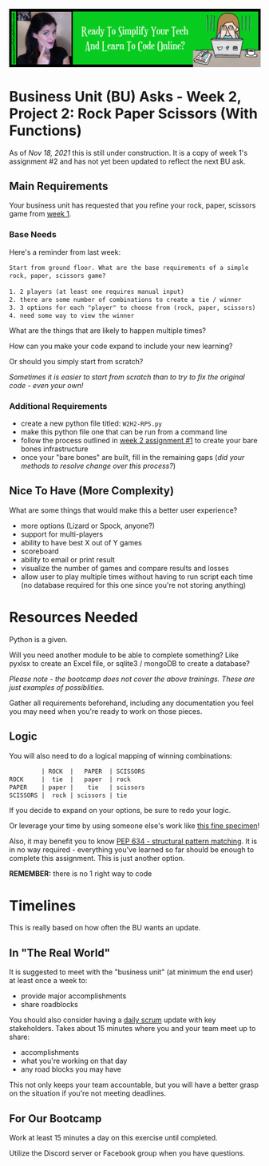 <a href='https://www.learntocodeonline.com/'><img src='https://github.com/ProsperousHeart/TrainingUsingJupyter/blob/master/IMGs/learn-to-code-online.png?raw=true'></a>

# Business Unit (BU) Asks - Week 2, Project 2:  Rock Paper Scissors (With Functions)

As of _Nov 18, 2021_ this is still under construction. It is a copy of week 1's assignment #2 and has not yet been updated to reflect the next BU ask.

## Main Requirements

Your business unit has requested that you refine your rock, paper, scissors game from [week 1](W1H2-RPS.md).

### Base Needs

Here's a reminder from last week:

    Start from ground floor. What are the base requirements of a simple rock, paper, scissors game?

    1. 2 players (at least one requires manual input)
    2. there are some number of combinations to create a tie / winner
    3. 3 options for each "player" to choose from (rock, paper, scissors)
    4. need some way to view the winner

What are the things that are likely to happen multiple times?

How can you make your code expand to include your new learning?

Or should you simply start from scratch?

_Sometimes it is easier to start from scratch than to try to fix the original code - even your own!_

### Additional Requirements

- create a new python file titled:  `W2H2-RPS.py`
- make this python file one that can be run from a command line
- follow the process outlined in [week 2 assignment #1](../README.MD#week-2-homework-outline) to create your bare bones infrastructure
- once your "bare bones" are built, fill in the remaining gaps (_did your methods to resolve change over this process?_)

## Nice To Have (More Complexity)

What are some things that would make this a better user experience?
- more options (Lizard or Spock, anyone?)
- support for multi-players
- ability to have best X out of Y games
- scoreboard
- ability to email or print result
- visualize the number of games and compare results and losses
- allow user to play multiple times without having to run script each time
    (no database required for this one since you're not storing anything)

# Resources Needed

Python is a given.

Will you need another module to be able to complete something? Like pyxlsx
to create an Excel file, or sqlite3 / mongoDB to create a database?

_Please note - the bootcamp does not cover the above trainings. These are just examples of possiblities._

Gather all requirements beforehand, including any documentation you feel you may need when you're ready to work on those pieces.

## Logic

You will also need to do a logical mapping of winning combinations:

             | ROCK  |   PAPER  | SCISSORS
    ROCK     |  tie  |   paper  | rock
    PAPER    | paper |    tie   | scissors
    SCISSORS |  rock | scissors | tie

If you decide to expand on your options, be sure to redo your logic.

Or leverage your time by using someone else's work like [this fine specimen](https://www.liquidfractal.org/gallery/image/196-rock-paper-scissors-lizard-spock-spider-man-batman-wizard-glock)!

Also, it may benefit you to know [PEP 634 - structural pattern matching](https://docs.python.org/3/whatsnew/3.10.html#pep-634-structural-pattern-matching). It is in no way required - everything you've learned so far should be enough to complete this assignment. This is just another option.

**REMEMBER:** there is no 1 right way to code

# Timelines

This is really based on how often the BU wants an update.

## In "The Real World"
 
It is suggested to meet with the "business unit" (at minimum the end user) at least once a week to:
- provide major accomplishments
- share roadblocks

You should also consider having a [daily scrum](https://www.scrum.org/resources/what-is-a-daily-scrum) update with key stakeholders. Takes about 15 minutes
where you and your team meet up to share:
- accomplishments
- what you're working on that day
- any road blocks you may have

This not only keeps your team accountable, but you will have a better grasp
on the situation if you're not meeting deadlines.

## For Our Bootcamp

Work at least 15 minutes a day on this exercise until completed.

Utilize the Discord server or Facebook group when you have questions.